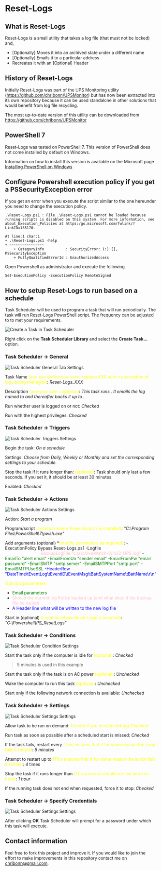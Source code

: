 # Reset-Logs

## What is Reset-Logs

Reset-Logs is a small utility that takes a log file (that must not be locked) and,

* [Optionally] Moves it into an archived state under a different name
* [Optionally] Emails it to a particular address
* Recreates it with an [Optional] Header

## History of Reset-Logs

Initially Reset-Logs was part of the UPS Monitoring utility (https://github.com/chribonn/UPSMonitor) but has now been extracted into its own repository because it can be used standalone in other solutions that would benefit from log file recycling.

The most up-to-date version of this utility can be downloaded from https://github.com/chribonn/UPSMonitor

## PowerShell 7

Reset-Logs was tested on PowerShell 7. This version of PowerShell does not come installed by default on Windows.

Information on how to install this version is available on the  Microsoft page [Installing PowerShell on Windows](https://docs.microsoft.com/en-us/powershell/scripting/install/installing-powershell-core-on-windows?view=powershell-7.1)


## Configure Powershell execution policy if you get a PSSecurityException error

If you get an error when you execute the script similar to the one hereunder you need to change the execution policy.

    .\Reset-Logs.ps1 : File .\Reset-Logs.ps1 cannot be loaded because running scripts is disabled on this system. For more information, see about_Execution_Policies at https:/go.microsoft.com/fwlink/?LinkID=135170.

    At line:1 char:1
    + .\Reset-Logs.ps1 -help
    + ~~~~~~~~~~~~~~~~
        + CategoryInfo          : SecurityError: (:) [], PSSecurityException
        + FullyQualifiedErrorId : UnauthorizedAccess
	
Open Powershell as administrator and execute the following

    Set-ExecutionPolicy -ExecutionPolicy RemoteSigned


## How to setup Reset-Logs to run based on a schedule

Task Scheduler will be used to program a task that will run periodically. The task will run Reset-Logs PowerShell script.  The frequency can be adjusted to to met your requirements.

![Create a Task in Task Scheduler](images/TaskScheduler001.png)

Right click on the **Task Scheduler Library** and select the **Create Task...** option.


### Task Scheduler -> General

![Task Scheduler General Tab Settings](images/TaskScheduler002.png)

Task Name <span style="color:yellow">(you can define your own; replace XXX with a description of  logs being managed)</span>: *Reset-Logs_XXX*  

Description <span style="color:yellow">(use your own / optional)</span>: *This task runs <specify frequency>. It emails the log named <specify path of log> to <email> and thereafter backs it up to <specify path of backup log>.* 

Run whether user is logged on or not: *Checked* 

Run with the highest privileges: *Checked* 


### Task Scheduler -> Triggers

![Task Scheduler Triggers Settings](images/TaskScheduler003.png)

Begin the task: *On a schedule*

Settings: *Choose from Daily, Weekly or Monthly and set the corresponding settings to your schedule.*

Stop the task if it runs longer than: <span style="color:yellow">(optional)</span>: Task should only last a few seconds. If you set it, it should be at least 30 minutes.

Enabled: *Checked*


### Task Scheduler -> Actions

![Task Scheduler Actions Settings](images/TaskScheduler004.png)

Action: *Start a program*

Program/script <span style="color:yellow">(Location where PowerScript 7 is installed)</span>: *"C:\Program Files\PowerShell\7\pwsh.exe"*

Add arguments (optional) *<span style="color:yellow">(modify parameters as required)</span>: -ExecutionPolicy Bypass Reset-Logs.ps1 -Logfile <span style="color:white;bold">"c:\UPSMonitor\Watch-Win32_UPS.log"</span> <span style="color:pink">-BackupLogFile "c:\archive\Watch-Win32_UPS.log"</span> <span style="color:green">-EmailTo "alert email" -EmailFromUn "sender email" -EmailFromPw "email password" -EmailSMTP "smtp server" -EmailSMTPPort "smtp port" -EmailSMTPUseSSL <span style="color:blue">-HeaderRow "DateTime\tEventLog\tEventID\tEventMsg\tBattSystemName\tBattName\r\n"</span>

<span style="color:yellow">Optional parameters: </span>

* <span style="color:green">Email parameters</span>
* <span style="color:pink">Should the current log file be backed up (and what should the backup file be called)</span>
* <span style="color:blue">A Header line what will be written to the new log file</span>

Start in (optional) <span style="color:yellow">(Location where Reset-Logs is installed)</span>: *"C:\Powershell\PS_ResetLogs"* 


### Task Scheduler -> Conditions

![Task Scheduler Condition Settings](images/TaskScheduler005.png)

Start the task only if the computer is idle for <span style="color:yellow">(optional)</span>: *Checked*
  > 5 minutes is used in this example

Start the task only if the task is on AC power <span style="color:yellow">(optional)</span>: *Unchecked* 

Wake the computer to run this task <span style="color:yellow">(optional)</span>: *Unchecked* 

Start only if the following network connection is available: *Unchecked* 


### Task Scheduler -> Settings

![Task Scheduler Settings Settings](images/TaskScheduler006.png)

Allow task to be run on demand: <span style="color:yellow">(Useful if you need to debug)<span> *Checked* 

Run task as soon as possible after a scheduled start is missed: *Checked* 

If the task fails, restart every <span style="color:yellow">(This ensures that if for some reason the script fails it retries)</span>: *5 minutes* 

Attempt to restart up to <span style="color:yellow">(This ensures that if for some reason the script fails it retries)</span>: *4* times

Stop the task if it runs longer than <span style="color:yellow">(This process should not last more an hour)</span>: *1 hour* 

If the running task does not end when requested, force it to stop: *Checked* 


### Task Scheduler -> Specify Credentials

![Task Scheduler Settings Settings](images/TaskScheduler007.png)

After clicking **OK** Task Scheduler will prompt for a password under which this task will execute.

## Contact information

Feel free to fork this project and improve it.  If you would like to join the effort to make improvements in this repository contact me on chribonn@gmail.com.


